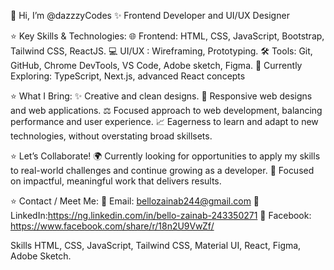 
👋 Hi, I’m @dazzzyCodes ✨ Frontend Developer and UI/UX Designer

⭐ Key Skills & Technologies: 🌐 Frontend: HTML, CSS, JavaScript, Bootstrap, Tailwind CSS, ReactJS. 💻 UI/UX : Wireframing, Prototyping. 🛠️ Tools: Git, GitHub, Chrome DevTools, VS Code, Adobe sketch, Figma. 🚀 Currently Exploring: TypeScript, Next.js, advanced React concepts

⭐ What I Bring: ✨ Creative and clean designs. 📱 Responsive web designs and web applications. ⚖️ Focused approach to web development, balancing performance and user experience. 📈 Eagerness to learn and adapt to new technologies, without overstating broad skillsets.

⭐ Let’s Collaborate! 🌍 Currently looking for opportunities to apply my skills to real-world challenges and continue growing as a developer. 🎯 Focused on impactful, meaningful work that delivers results.

⭐ Contact / Meet Me: 📧 Email: bellozainab244@gmail.com 👧 LinkedIn:https://ng.linkedin.com/in/bello-zainab-243350271 📱 Facebook: https://www.facebook.com/share/r/18n2U9VwZf/

Skills HTML, CSS, JavaScript, Tailwind CSS, Material UI, React, Figma, Adobe Sketch.
